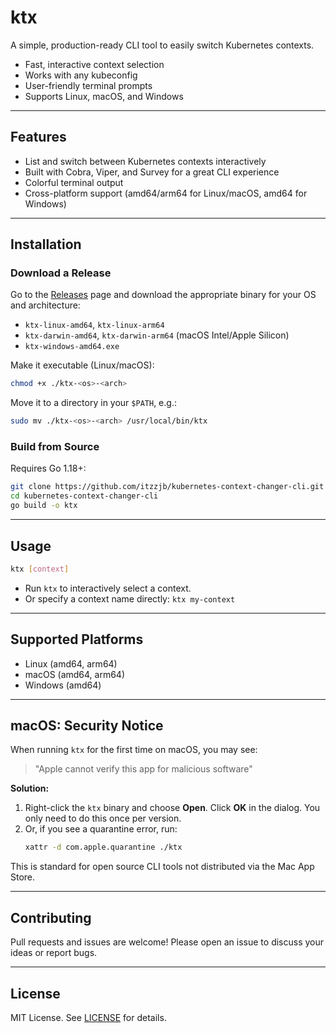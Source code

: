 # ktx

A simple, production-ready CLI tool to easily switch Kubernetes contexts.

- Fast, interactive context selection
- Works with any kubeconfig
- User-friendly terminal prompts
- Supports Linux, macOS, and Windows

---

## Features

- List and switch between Kubernetes contexts interactively
- Built with Cobra, Viper, and Survey for a great CLI experience
- Colorful terminal output
- Cross-platform support (amd64/arm64 for Linux/macOS, amd64 for Windows)

---

## Installation

### Download a Release

Go to the [Releases](https://github.com/itzzjb/kubernetes-context-changer-cli/releases) page and download the appropriate binary for your OS and architecture:

- `ktx-linux-amd64`, `ktx-linux-arm64`
- `ktx-darwin-amd64`, `ktx-darwin-arm64` (macOS Intel/Apple Silicon)
- `ktx-windows-amd64.exe`

Make it executable (Linux/macOS):
```sh
chmod +x ./ktx-<os>-<arch>
```
Move it to a directory in your `$PATH`, e.g.:
```sh
sudo mv ./ktx-<os>-<arch> /usr/local/bin/ktx
```

### Build from Source

Requires Go 1.18+:
```sh
git clone https://github.com/itzzjb/kubernetes-context-changer-cli.git
cd kubernetes-context-changer-cli
go build -o ktx
```

---

## Usage

```sh
ktx [context]
```

- Run `ktx` to interactively select a context.
- Or specify a context name directly: `ktx my-context`

---

## Supported Platforms
- Linux (amd64, arm64)
- macOS (amd64, arm64)
- Windows (amd64)

---

## macOS: Security Notice

When running `ktx` for the first time on macOS, you may see:
> "Apple cannot verify this app for malicious software"

**Solution:**
1. Right-click the `ktx` binary and choose **Open**. Click **OK** in the dialog. You only need to do this once per version.
2. Or, if you see a quarantine error, run:
   ```sh
   xattr -d com.apple.quarantine ./ktx
   ```

This is standard for open source CLI tools not distributed via the Mac App Store.

---

## Contributing

Pull requests and issues are welcome! Please open an issue to discuss your ideas or report bugs.

---

## License

MIT License. See [LICENSE](LICENSE) for details.
